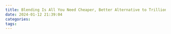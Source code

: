 ```yaml
---
title: Blending Is All You Need Cheaper, Better Alternative to Trillion-Parameters LLM
date: 2024-01-12 21:39:04
categories:
tags:
---
```


[](https://arxiv.org/pdf/2401.02994.pdf)